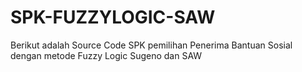 # SPK-FUZZYLOGIC-SAW
Berikut adalah Source Code SPK pemilihan Penerima Bantuan Sosial dengan metode Fuzzy Logic Sugeno dan SAW
